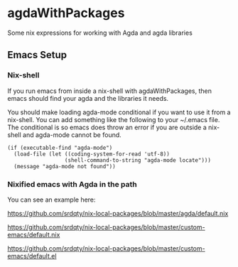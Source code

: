 # agdaWithPackages

Some nix expressions for working with Agda and agda libraries

## Emacs Setup

### Nix-shell

If you run emacs from inside a nix-shell with agdaWithPackages, then emacs
should find your agda and the libraries it needs.

You should make loading agda-mode conditional if you want to use it from a
nix-shell. You can add something like the following to your ~/.emacs file. The
conditional is so emacs does throw an error if you are outside a nix-shell
and agda-mode cannot be found.

```
(if (executable-find "agda-mode")
  (load-file (let ((coding-system-for-read 'utf-8))
                  (shell-command-to-string "agda-mode locate")))
  (message "agda-mode not found"))
```

### Nixified emacs with Agda in the path

You can see an example here:

https://github.com/srdqty/nix-local-packages/blob/master/agda/default.nix

https://github.com/srdqty/nix-local-packages/blob/master/custom-emacs/default.nix

https://github.com/srdqty/nix-local-packages/blob/master/custom-emacs/default.el
